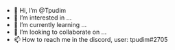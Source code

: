 - 👋 Hi, I’m @Tpudim
- 👀 I’m interested in ...
- 🌱 I’m currently learning ...
- 💞️ I’m looking to collaborate on ...
- 📫 How to reach me in the discord, user: tpudim#2705

<!---
Tpudim/Tpudim is a ✨ special ✨ repository because its `README.md` (this file) appears on your GitHub profile.
You can click the Preview link to take a look at your changes.
--->
